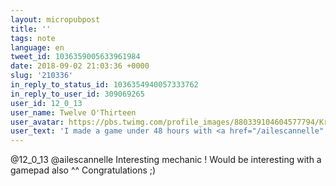 ```yaml
---
layout: micropubpost
title: ''
tags: note
language: en
tweet_id: 1036359005633961984
date: 2018-09-02 21:03:36 +0000
slug: '210336'
in_reply_to_status_id: 1036354940057333762
in_reply_to_user_id: 309069265
user_id: 12_0_13
user_name: Twelve O'Thirteen
user_avatar: https://pbs.twimg.com/profile_images/880339104604577794/Krwcz9m1.jpg
user_text: 'I made a game under 48 hours with <a href="/ailescannelle" class="twitter-atreply pretty-link js-nav" dir="ltr" data-mentioned-user-id="914868542075494402"><s>@</s><b>ailescannelle</b></a> for the <a href="/hashtag/gmtkjam?src=hash" data-query-source="hashtag_click" class="twitter-hashtag pretty-link js-nav" dir="ltr"><s>#</s><b>gmtkjam</b></a>! I''m so glad and exhausted and proud, so feel free to check it out here:<a href="https://t.co/TJtvyJIsrC" rel="nofollow noopener" dir="ltr" data-expanded-url="https://twelveothirteen.itch.io/blue-witch-vs-the-knights" class="twitter-timeline-link u-hidden" target="_blank" title="https://twelveothirteen.itch.io/blue-witch-vs-the-knights"><span class="tco-ellipsis"></span><span class="invisible">https://</span><span class="js-display-url">twelveothirteen.itch.io/blue-witch-vs-</span><span class="invisible">the-knights</span><span class="tco-ellipsis"><span class="invisible"> </span>…</span></a>'
---
```

@12_0_13 @ailescannelle Interesting mechanic ! Would be interesting with a gamepad also ^^ Congratulations ;)
